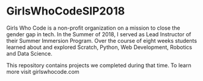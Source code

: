 # GirlsWhoCodeSIP2018

Girls Who Code is a non-profit organization on a mission to close the gender gap in tech. In the Summer of 2018, I served as Lead Instructor of their Summer Immersion 
Program. Over the course of eight weeks students learned about and explored Scratch, Python, Web Development, Robotics and Data Science.

This repository contains projects we completed during that time. To learn more visit girlswhocode.com 

